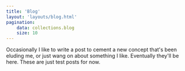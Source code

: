 ```yaml
---
title: 'Blog'
layout: 'layouts/blog.html'
pagination:
    data: collections.blog
    size: 10
---
```


Occasionally I like to write a post to cement a new concept that's been eluding me, or just wang on about something I like. Eventually they'll be here. These are just test posts for now.
